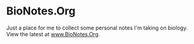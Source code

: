 # BioNotes.Org

Just a place for me to collect some personal notes I'm taking on biology. View the latest at www.BioNotes.Org.
